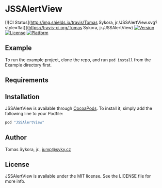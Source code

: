 # JSSAlertView

[![CI Status](http://img.shields.io/travis/Tomas Sykora, jr./JSSAlertView.svg?style=flat)](https://travis-ci.org/Tomas Sykora, jr./JSSAlertView)
[![Version](https://img.shields.io/cocoapods/v/JSSAlertView.svg?style=flat)](http://cocoapods.org/pods/JSSAlertView)
[![License](https://img.shields.io/cocoapods/l/JSSAlertView.svg?style=flat)](http://cocoapods.org/pods/JSSAlertView)
[![Platform](https://img.shields.io/cocoapods/p/JSSAlertView.svg?style=flat)](http://cocoapods.org/pods/JSSAlertView)

## Example

To run the example project, clone the repo, and run `pod install` from the Example directory first.

## Requirements

## Installation

JSSAlertView is available through [CocoaPods](http://cocoapods.org). To install
it, simply add the following line to your Podfile:

```ruby
pod "JSSAlertView"
```

## Author

Tomas Sykora, jr., jump@syky.cz

## License

JSSAlertView is available under the MIT license. See the LICENSE file for more info.
